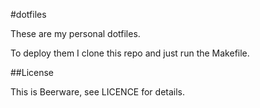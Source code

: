 #dotfiles

These are my personal dotfiles.

To deploy them I clone this repo and just run the Makefile.

##License

This is Beerware, see LICENCE for details.
